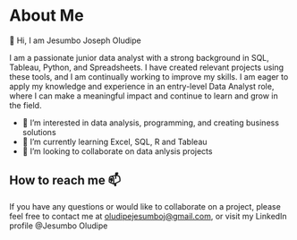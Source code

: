 # About Me

👋 Hi, I am Jesumbo Joseph Oludipe

I am a passionate junior data analyst with a strong background in SQL, Tableau, Python, and Spreadsheets. I have created relevant projects using these tools, and I am continually working to improve my skills. I am eager to apply my knowledge and experience in an entry-level Data Analyst role, where I can make a meaningful impact and continue to learn and grow in the field.

- 👀 I’m interested in data analysis, programming, and creating business solutions
- 🌱 I’m currently learning  Excel, SQL, R and Tableau
- 💞️ I’m looking to collaborate on data anlysis projects

## How to reach me 📫

If you have any questions or would like to collaborate on a project, please feel free to contact me at oludipejesumboj@gmail.com, or visit my LinkedIn profile @Jesumbo Oludipe


<!---
JesumboOludipe/JesumboOludipe is a ✨ special ✨ repository because its `README.md` (this file) appears on your GitHub profile.
You can click the Preview link to take a look at your changes.
--->
